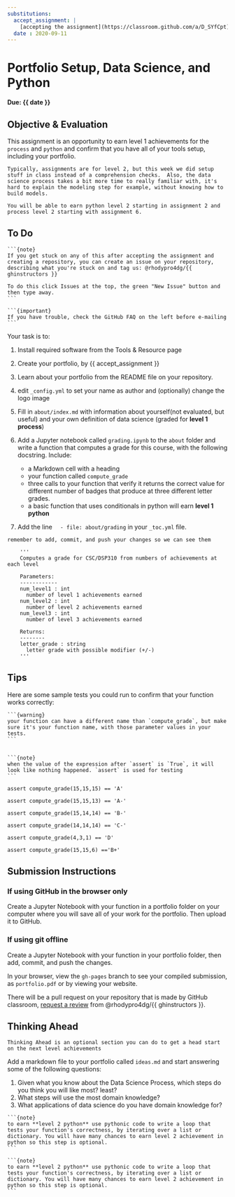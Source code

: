 ```yaml
---
substitutions:
  accept_assignment: |
    [accepting the assignment](https://classroom.github.com/a/D_SYfCpt)
  date : 2020-09-11
---
```

# Portfolio Setup, Data Science, and Python

__Due: {{ date }}__

## Objective & Evaluation

This assignment is an opportunity to earn level 1 achievements for the `process` and `python` and confirm that you have all of your tools setup, including your portfolio.

```{note}
Typically, assignments are for level 2, but this week we did setup stuff in class instead of a comprehension checks.  Also, the data science process takes a bit more time to really familiar with, it's hard to explain the modeling step for example, without knowing how to build models.

You will be able to earn python level 2 starting in assignment 2 and process level 2 starting with assignment 6.
```  


## To Do

````{margin}
```{note}
If you get stuck on any of this after accepting the assignment and creating a repository, you can create an issue on your repository, describing what you're stuck on and tag us: @rhodypro4dg/{{ ghinstructors }}

To do this click Issues at the top, the green "New Issue" button and then type away.
```

````

````{margin}
```{important}
If you have trouble, check the GitHub FAQ on the left before e-mailing
```

````

Your task is to:
1. Install required software from the Tools & Resource page
1. Create your portfolio, by {{ accept_assignment }}
1. Learn about your portfolio from the README file on your repository.
1. edit `_config.yml` to set your name as author and (optionally) change the logo image
1. Fill in `about/index.md` with information about yourself(not evaluated, but useful) and your own definition of data science (graded for **level 1 process**)
1. Add a Jupyter notebook called `grading.ipynb` to the `about` folder and write a function that computes a grade for this course, with the following docstring. Include:

    -  a Markdown cell with a heading
    - your function called `compute_grade`
    - three calls to your function that verify it returns the correct value for different number of badges that produce at three different letter grades.
    - a basic function that uses conditionals in python will earn **level 1 python**
1. Add the line `  - file: about/grading` in your `_toc.yml` file.



```{important}
remember to add, commit, and push your changes so we can see them
````

```
    '''
    Computes a grade for CSC/DSP310 from numbers of achievements at each level

    Parameters:
    ------------
    num_level1 : int
      number of level 1 achievements earned
    num_level2 : int
      number of level 2 achievements earned
    num_level3 : int
      number of level 3 achievements earned

    Returns:
    --------
    letter_grade : string
      letter grade with possible modifier (+/-)
    '''
```

## Tips

Here are some sample tests you could run to confirm that your function works correctly:
````{margin}
```{warning}
your function can have a different name than `compute_grade`, but make sure it's your function name, with those parameter values in your tests.
```


```{note}
when the value of the expression after `assert` is `True`, it will look like nothing happened. `assert` is used for testing
```
````

```
assert compute_grade(15,15,15) == 'A'

assert compute_grade(15,15,13) == 'A-'

assert compute_grade(15,14,14) == 'B-'

assert compute_grade(14,14,14) == 'C-'

assert compute_grade(4,3,1) == 'D'

assert compute_grade(15,15,6) =='B+'
```


## Submission Instructions

### If using GitHub in the browser only
Create a Jupyter Notebook with your function in a portfolio folder on your computer
where you will save all of your work for the portfolio.  Then upload it to GitHub.

### If using git offline
Create a Jupyter Notebook with your function in your portfolio folder, then add,
commit, and push the changes.

In your browser, view the `gh-pages` branch to see your compiled submission, as `portfolio.pdf` or by viewing your website.

There will be a pull request on your repository that is made by GitHub classroom, [request a review](https://docs.github.com/en/github/collaborating-with-issues-and-pull-requests/requesting-a-pull-request-review) from @rhodypro4dg/{{ ghinstructors }}.


## Thinking Ahead

```{note}
Thinking Ahead is an optional section you can do to get a head start on the next level achievements
```

Add a markdown file to your portfolio called `ideas.md` and start answering some of the following questions:

1. Given what you know about the Data Science Process, which steps do you think you will like most? least?
1. What steps will use the most domain knowledge?
1. What applications of data science do you have domain knowledge for? 

````{margin}
```{note}
to earn **level 2 python** use pythonic code to write a loop that tests your function's correctness, by iterating over a list or dictionary. You will have many chances to earn level 2 achievement in python so this step is optional.
```
````

````{margin}
```{note}
to earn **level 2 python** use pythonic code to write a loop that tests your function's correctness, by iterating over a list or dictionary. You will have many chances to earn level 2 achievement in python so this step is optional.
```
````
<!-- ## Solutions

One solution is added to the [Detailed Mechanics](grade:calculation) part of the Grading section of the syllabus. -->
